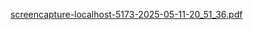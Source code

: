[screencapture-localhost-5173-2025-05-11-20_51_36.pdf](https://github.com/user-attachments/files/20149961/screencapture-localhost-5173-2025-05-11-20_51_36.pdf)
